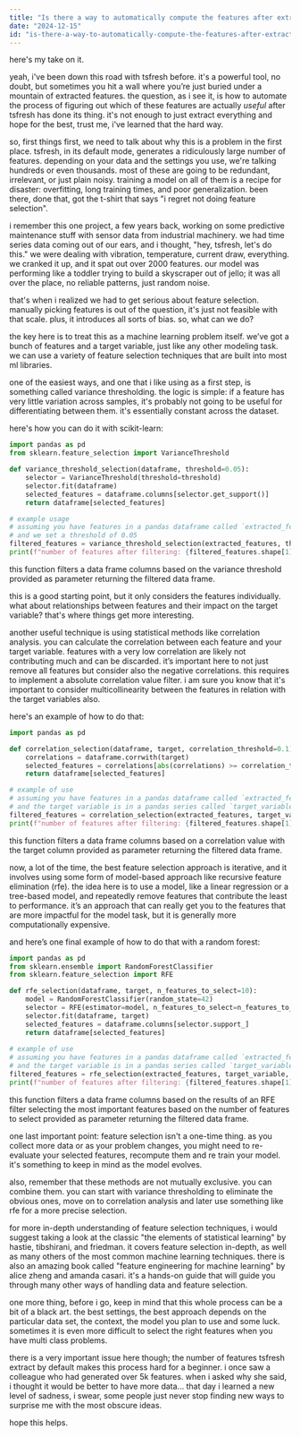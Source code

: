 ```yaml
---
title: "Is there a way to automatically compute the features after extraction in tsfresh?"
date: "2024-12-15"
id: "is-there-a-way-to-automatically-compute-the-features-after-extraction-in-tsfresh"
---
```


here's my take on it.

yeah, i've been down this road with tsfresh before. it's a powerful tool, no doubt, but sometimes you hit a wall where you’re just buried under a mountain of extracted features. the question, as i see it, is how to automate the process of figuring out which of these features are actually *useful* after tsfresh has done its thing. it's not enough to just extract everything and hope for the best, trust me, i've learned that the hard way. 

so, first things first, we need to talk about why this is a problem in the first place. tsfresh, in its default mode, generates a ridiculously large number of features. depending on your data and the settings you use, we're talking hundreds or even thousands. most of these are going to be redundant, irrelevant, or just plain noisy. training a model on all of them is a recipe for disaster: overfitting, long training times, and poor generalization. been there, done that, got the t-shirt that says "i regret not doing feature selection".

i remember this one project, a few years back, working on some predictive maintenance stuff with sensor data from industrial machinery. we had time series data coming out of our ears, and i thought, "hey, tsfresh, let's do this." we were dealing with vibration, temperature, current draw, everything. we cranked it up, and it spat out over 2000 features. our model was performing like a toddler trying to build a skyscraper out of jello; it was all over the place, no reliable patterns, just random noise.

that's when i realized we had to get serious about feature selection. manually picking features is out of the question, it's just not feasible with that scale. plus, it introduces all sorts of bias. so, what can we do?

the key here is to treat this as a machine learning problem itself. we’ve got a bunch of features and a target variable, just like any other modeling task. we can use a variety of feature selection techniques that are built into most ml libraries.

one of the easiest ways, and one that i like using as a first step, is something called variance thresholding. the logic is simple: if a feature has very little variation across samples, it's probably not going to be useful for differentiating between them. it's essentially constant across the dataset.

here's how you can do it with scikit-learn:

```python
import pandas as pd
from sklearn.feature_selection import VarianceThreshold

def variance_threshold_selection(dataframe, threshold=0.05):
    selector = VarianceThreshold(threshold=threshold)
    selector.fit(dataframe)
    selected_features = dataframe.columns[selector.get_support()]
    return dataframe[selected_features]

# example usage
# assuming you have features in a pandas dataframe called `extracted_features`
# and we set a threshold of 0.05
filtered_features = variance_threshold_selection(extracted_features, threshold=0.05)
print(f"number of features after filtering: {filtered_features.shape[1]}")
```
this function filters a data frame columns based on the variance threshold provided as parameter returning the filtered data frame.

this is a good starting point, but it only considers the features individually. what about relationships between features and their impact on the target variable? that's where things get more interesting.

another useful technique is using statistical methods like correlation analysis. you can calculate the correlation between each feature and your target variable. features with a very low correlation are likely not contributing much and can be discarded. it’s important here to not just remove all features but consider also the negative correlations. this requires to implement a absolute correlation value filter. i am sure you know that it's important to consider multicollinearity between the features in relation with the target variables also.

here's an example of how to do that:

```python
import pandas as pd

def correlation_selection(dataframe, target, correlation_threshold=0.1):
    correlations = dataframe.corrwith(target)
    selected_features = correlations[abs(correlations) >= correlation_threshold].index
    return dataframe[selected_features]

# example of use
# assuming you have features in a pandas dataframe called `extracted_features`
# and the target variable is in a pandas series called `target_variable`
filtered_features = correlation_selection(extracted_features, target_variable, correlation_threshold=0.1)
print(f"number of features after filtering: {filtered_features.shape[1]}")
```
this function filters a data frame columns based on a correlation value with the target column provided as parameter returning the filtered data frame.

now, a lot of the time, the best feature selection approach is iterative, and it involves using some form of model-based approach like recursive feature elimination (rfe). the idea here is to use a model, like a linear regression or a tree-based model, and repeatedly remove features that contribute the least to performance. it’s an approach that can really get you to the features that are more impactful for the model task, but it is generally more computationally expensive.

and here’s one final example of how to do that with a random forest:

```python
import pandas as pd
from sklearn.ensemble import RandomForestClassifier
from sklearn.feature_selection import RFE

def rfe_selection(dataframe, target, n_features_to_select=10):
    model = RandomForestClassifier(random_state=42)
    selector = RFE(estimator=model, n_features_to_select=n_features_to_select)
    selector.fit(dataframe, target)
    selected_features = dataframe.columns[selector.support_]
    return dataframe[selected_features]
    
# example of use
# assuming you have features in a pandas dataframe called `extracted_features`
# and the target variable is in a pandas series called `target_variable`
filtered_features = rfe_selection(extracted_features, target_variable, n_features_to_select=10)
print(f"number of features after filtering: {filtered_features.shape[1]}")
```
this function filters a data frame columns based on the results of an RFE filter selecting the most important features based on the number of features to select provided as parameter returning the filtered data frame.

one last important point: feature selection isn't a one-time thing. as you collect more data or as your problem changes, you might need to re-evaluate your selected features, recompute them and re train your model. it's something to keep in mind as the model evolves.

also, remember that these methods are not mutually exclusive. you can combine them. you can start with variance thresholding to eliminate the obvious ones, move on to correlation analysis and later use something like rfe for a more precise selection.

for more in-depth understanding of feature selection techniques, i would suggest taking a look at the classic "the elements of statistical learning" by hastie, tibshirani, and friedman. it covers feature selection in-depth, as well as many others of the most common machine learning techniques. there is also an amazing book called "feature engineering for machine learning" by alice zheng and amanda casari. it's a hands-on guide that will guide you through many other ways of handling data and feature selection.

one more thing, before i go, keep in mind that this whole process can be a bit of a black art. the best settings, the best approach depends on the particular data set, the context, the model you plan to use and some luck. sometimes it is even more difficult to select the right features when you have multi class problems.

there is a very important issue here though; the number of features tsfresh extract by default makes this process hard for a beginner. i once saw a colleague who had generated over 5k features. when i asked why she said, i thought it would be better to have more data... that day i learned a new level of sadness, i swear, some people just never stop finding new ways to surprise me with the most obscure ideas.

hope this helps.
